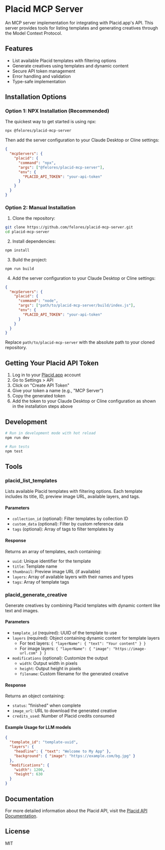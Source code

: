 # Placid MCP Server

An MCP server implementation for integrating with Placid.app's API. This server provides tools for listing templates and generating creatives through the Model Context Protocol.

## Features

- List available Placid templates with filtering options
- Generate creatives using templates and dynamic content
- Secure API token management
- Error handling and validation
- Type-safe implementation

## Installation Options

### Option 1: NPX Installation (Recommended)

The quickest way to get started is using npx:

```bash
npx @felores/placid-mcp-server
```

Then add the server configuration to your Claude Desktop or Cline settings:

```json
{
  "mcpServers": {
    "placid": {
      "command": "npx",
      "args": ["@felores/placid-mcp-server"],
      "env": {
        "PLACID_API_TOKEN": "your-api-token"
      }
    }
  }
}
```

### Option 2: Manual Installation

1. Clone the repository:
```bash
git clone https://github.com/felores/placid-mcp-server.git
cd placid-mcp-server
```

2. Install dependencies:
```bash
npm install
```

3. Build the project:
```bash
npm run build
```

4. Add the server configuration to your Claude Desktop or Cline settings:
```json
{
  "mcpServers": {
    "placid": {
      "command": "node",
      "args": ["path/to/placid-mcp-server/build/index.js"],
      "env": {
        "PLACID_API_TOKEN": "your-api-token"
      }
    }
  }
}
```

Replace `path/to/placid-mcp-server` with the absolute path to your cloned repository.

## Getting Your Placid API Token

1. Log in to your [Placid.app](https://placid.app/) account
2. Go to Settings > API
3. Click on "Create API Token"
4. Give your token a name (e.g., "MCP Server")
5. Copy the generated token
6. Add the token to your Claude Desktop or Cline configuration as shown in the installation steps above

## Development

```bash
# Run in development mode with hot reload
npm run dev

# Run tests
npm test
```

## Tools

### placid_list_templates
Lists available Placid templates with filtering options. Each template includes its title, ID, preview image URL, available layers, and tags.

#### Parameters
- `collection_id` (optional): Filter templates by collection ID
- `custom_data` (optional): Filter by custom reference data
- `tags` (optional): Array of tags to filter templates by

#### Response
Returns an array of templates, each containing:
- `uuid`: Unique identifier for the template
- `title`: Template name
- `thumbnail`: Preview image URL (if available)
- `layers`: Array of available layers with their names and types
- `tags`: Array of template tags

### placid_generate_creative
Generate creatives by combining Placid templates with dynamic content like text and images.

#### Parameters
- `template_id` (required): UUID of the template to use
- `layers` (required): Object containing dynamic content for template layers
  - For text layers: `{ "layerName": { "text": "Your content" } }`
  - For image layers: `{ "layerName": { "image": "https://image-url.com" } }`
- `modifications` (optional): Customize the output
  - `width`: Output width in pixels
  - `height`: Output height in pixels  
  - `filename`: Custom filename for the generated creative

#### Response
Returns an object containing:
- `status`: "finished" when complete
- `image_url`: URL to download the generated creative
- `credits_used`: Number of Placid credits consumed

#### Example Usage for LLM models
```json
{
  "template_id": "template-uuid",
  "layers": {
    "headline": { "text": "Welcome to My App" },
    "background": { "image": "https://example.com/bg.jpg" }
  },
  "modifications": {
    "width": 1200,
    "height": 630
  }
}
```

## Documentation

For more detailed information about the Placid API, visit the [Placid API Documentation](https://placid.app/docs/api/).

## License

MIT
